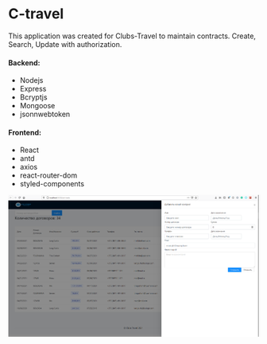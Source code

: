 # C-travel

This application was created for Clubs-Travel to maintain contracts. Create, Search, Update with authorization.

#### Backend:

- Nodejs
- Express
- Bcryptjs
- Mongoose
- jsonnwebtoken

#### Frontend:

- React
- antd
- axios
- react-router-dom
- styled-components

![](./contracts_page_form.PNG)
